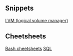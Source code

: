 ## Snippets

[LVM (logical volume manager)](lvm/index.md)

## Cheetsheets

[Bash cheetsheets](cheetsheets/bash/index.md)
[SQL](cheetsheets/sql/index.md)
